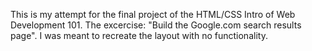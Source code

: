 This is my attempt for the final project of the HTML/CSS Intro of Web Development 101.
The excercise: "Build the Google.com search results page". I was meant to recreate the layout with no functionality.
     